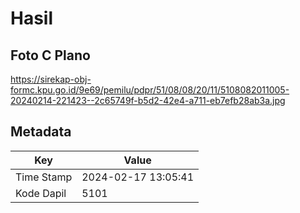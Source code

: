 # Hasil

## Foto C Plano

https://sirekap-obj-formc.kpu.go.id/9e69/pemilu/pdpr/51/08/08/20/11/5108082011005-20240214-221423--2c65749f-b5d2-42e4-a711-eb7efb28ab3a.jpg


## Metadata

| Key        | Value               |
| ---------- | ------------------- |
| Time Stamp | 2024-02-17 13:05:41 |
| Kode Dapil | 5101                |



